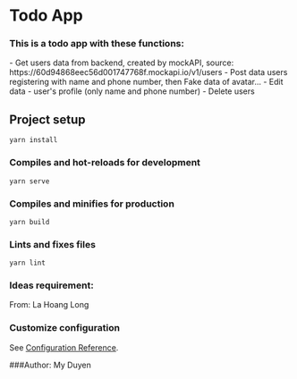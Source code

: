 # Todo App

<h3>This is a todo app with these functions:</h3>
- Get users data from backend, created by mockAPI, source: https://60d94868eec56d001747768f.mockapi.io/v1/users
- Post data users registering with name and phone number, then Fake data of avatar...
- Edit data - user's profile (only name and phone number)
- Delete users

## Project setup
```
yarn install
```

### Compiles and hot-reloads for development
```
yarn serve
```

### Compiles and minifies for production
```
yarn build
```

### Lints and fixes files
```
yarn lint
```
### Ideas requirement:
From: La Hoang Long


### Customize configuration
See [Configuration Reference](https://cli.vuejs.org/config/).

###Author: My Duyen
